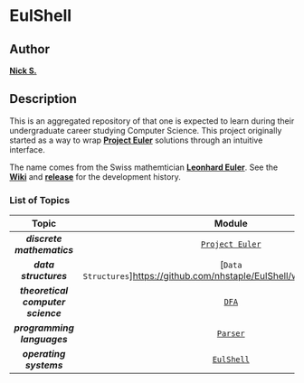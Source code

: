 # EulShell
## Author
[**Nick S.**](https://github.com/nhstaple)
## Description
This is an aggregated repository of that one is expected to learn during their undergraduate career studying Computer Science. This project originally started as a way to wrap [**Project Euler**](https://projecteuler.net/) solutions through an intuitive interface.

The name comes from the Swiss mathemtician [**Leonhard Euler**](http://www-history.mcs.st-and.ac.uk/Biographies/Euler.html). See the [**Wiki**](https://github.com/nhstaple/EulShell/wiki) and [**release**](https://github.com/nhstaple/EulShell/releases) for the development history.

### List of Topics
| Topic | Module |
| :--:  | :--:   |
| **_discrete mathematics_** | [`Project Euler`](https://github.com/nhstaple/EulShell/wiki/ProjectEuler) | 
| **_data structures_** | [`Data Structures`]https://github.com/nhstaple/EulShell/wiki/DataStructures) |
| **_theoretical computer science_** | [`DFA`](https://github.com/nhstaple/EulShell/wiki/DFA) |
| **_programming languages_** | [`Parser`](https://github.com/nhstaple/EulShell/wiki/Parser) |
| **_operating systems_** | [`EulShell`](https://github.com/nhstaple/EulShell/wiki/EulShell) |